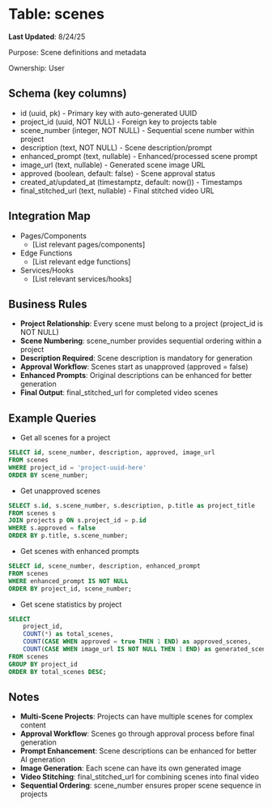 # Table: scenes

**Last Updated**: 8/24/25

Purpose: Scene definitions and metadata

Ownership: User

## Schema (key columns)
- id (uuid, pk) - Primary key with auto-generated UUID
- project_id (uuid, NOT NULL) - Foreign key to projects table
- scene_number (integer, NOT NULL) - Sequential scene number within project
- description (text, NOT NULL) - Scene description/prompt
- enhanced_prompt (text, nullable) - Enhanced/processed scene prompt
- image_url (text, nullable) - Generated scene image URL
- approved (boolean, default: false) - Scene approval status
- created_at/updated_at (timestamptz, default: now()) - Timestamps
- final_stitched_url (text, nullable) - Final stitched video URL

## Integration Map
- Pages/Components
  - [List relevant pages/components]
- Edge Functions
  - [List relevant edge functions]
- Services/Hooks
  - [List relevant services/hooks]

## Business Rules
- **Project Relationship**: Every scene must belong to a project (project_id is NOT NULL)
- **Scene Numbering**: scene_number provides sequential ordering within a project
- **Description Required**: Scene description is mandatory for generation
- **Approval Workflow**: Scenes start as unapproved (approved = false)
- **Enhanced Prompts**: Original descriptions can be enhanced for better generation
- **Final Output**: final_stitched_url for completed video scenes

## Example Queries
- Get all scenes for a project
```sql
SELECT id, scene_number, description, approved, image_url
FROM scenes 
WHERE project_id = 'project-uuid-here'
ORDER BY scene_number;
```

- Get unapproved scenes
```sql
SELECT s.id, s.scene_number, s.description, p.title as project_title
FROM scenes s
JOIN projects p ON s.project_id = p.id
WHERE s.approved = false
ORDER BY p.title, s.scene_number;
```

- Get scenes with enhanced prompts
```sql
SELECT id, scene_number, description, enhanced_prompt
FROM scenes 
WHERE enhanced_prompt IS NOT NULL
ORDER BY project_id, scene_number;
```

- Get scene statistics by project
```sql
SELECT 
    project_id,
    COUNT(*) as total_scenes,
    COUNT(CASE WHEN approved = true THEN 1 END) as approved_scenes,
    COUNT(CASE WHEN image_url IS NOT NULL THEN 1 END) as generated_scenes
FROM scenes 
GROUP BY project_id
ORDER BY total_scenes DESC;
```

## Notes
- **Multi-Scene Projects**: Projects can have multiple scenes for complex content
- **Approval Workflow**: Scenes go through approval process before final generation
- **Prompt Enhancement**: Scene descriptions can be enhanced for better AI generation
- **Image Generation**: Each scene can have its own generated image
- **Video Stitching**: final_stitched_url for combining scenes into final video
- **Sequential Ordering**: scene_number ensures proper scene sequence in projects
